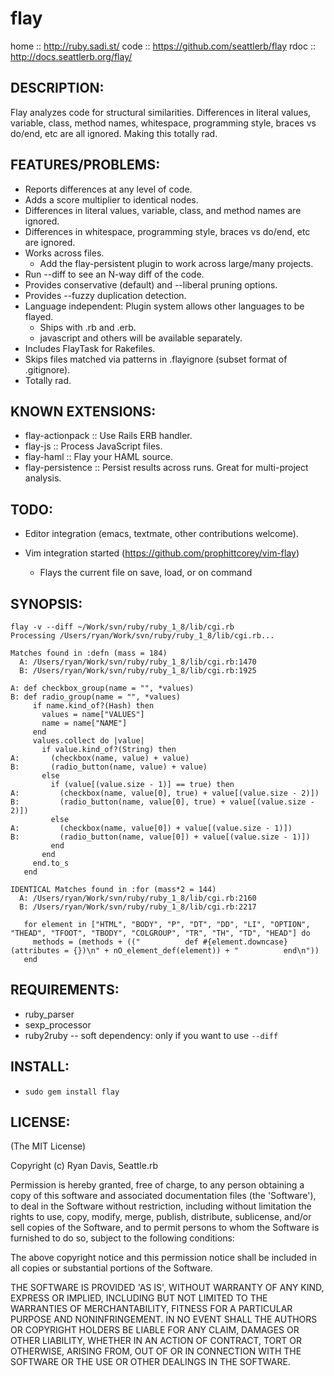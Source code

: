 # flay

home :: http://ruby.sadi.st/
code :: https://github.com/seattlerb/flay
rdoc :: http://docs.seattlerb.org/flay/

## DESCRIPTION:

Flay analyzes code for structural similarities. Differences in literal
values, variable, class, method names, whitespace, programming style,
braces vs do/end, etc are all ignored. Making this totally rad.

## FEATURES/PROBLEMS:

* Reports differences at any level of code.
* Adds a score multiplier to identical nodes.
* Differences in literal values, variable, class, and method names are ignored.
* Differences in whitespace, programming style, braces vs do/end, etc are ignored.
* Works across files.
  * Add the flay-persistent plugin to work across large/many projects.
* Run --diff to see an N-way diff of the code.
* Provides conservative (default) and --liberal pruning options.
* Provides --fuzzy duplication detection.
* Language independent: Plugin system allows other languages to be flayed.
  * Ships with .rb and .erb.
  * javascript and others will be available separately.
* Includes FlayTask for Rakefiles.
* Skips files matched via patterns in .flayignore (subset format of .gitignore).
* Totally rad.

## KNOWN EXTENSIONS:

* flay-actionpack  :: Use Rails ERB handler.
* flay-js          :: Process JavaScript files.
* flay-haml        :: Flay your HAML source.
* flay-persistence :: Persist results across runs. Great for multi-project analysis.

## TODO:

* Editor integration (emacs, textmate, other contributions welcome).

* Vim integration started (https://github.com/prophittcorey/vim-flay)
    - Flays the current file on save, load, or on command

## SYNOPSIS:

  ```
  flay -v --diff ~/Work/svn/ruby/ruby_1_8/lib/cgi.rb
  Processing /Users/ryan/Work/svn/ruby/ruby_1_8/lib/cgi.rb...

  Matches found in :defn (mass = 184)
    A: /Users/ryan/Work/svn/ruby/ruby_1_8/lib/cgi.rb:1470
    B: /Users/ryan/Work/svn/ruby/ruby_1_8/lib/cgi.rb:1925

  A: def checkbox_group(name = "", *values)
  B: def radio_group(name = "", *values)
       if name.kind_of?(Hash) then
         values = name["VALUES"]
         name = name["NAME"]
       end
       values.collect do |value|
         if value.kind_of?(String) then
  A:       (checkbox(name, value) + value)
  B:       (radio_button(name, value) + value)
         else
           if (value[(value.size - 1)] == true) then
  A:         (checkbox(name, value[0], true) + value[(value.size - 2)])
  B:         (radio_button(name, value[0], true) + value[(value.size - 2)])
           else
  A:         (checkbox(name, value[0]) + value[(value.size - 1)])
  B:         (radio_button(name, value[0]) + value[(value.size - 1)])
           end
         end
       end.to_s
     end

  IDENTICAL Matches found in :for (mass*2 = 144)
    A: /Users/ryan/Work/svn/ruby/ruby_1_8/lib/cgi.rb:2160
    B: /Users/ryan/Work/svn/ruby/ruby_1_8/lib/cgi.rb:2217

     for element in ["HTML", "BODY", "P", "DT", "DD", "LI", "OPTION", "THEAD", "TFOOT", "TBODY", "COLGROUP", "TR", "TH", "TD", "HEAD"] do
       methods = (methods + (("          def #{element.downcase}(attributes = {})\n" + nO_element_def(element)) + "          end\n"))
     end
  ```

## REQUIREMENTS:

* ruby_parser
* sexp_processor
* ruby2ruby -- soft dependency: only if you want to use `--diff`

## INSTALL:

* `sudo gem install flay`

## LICENSE:

(The MIT License)

Copyright (c) Ryan Davis, Seattle.rb

Permission is hereby granted, free of charge, to any person obtaining
a copy of this software and associated documentation files (the
'Software'), to deal in the Software without restriction, including
without limitation the rights to use, copy, modify, merge, publish,
distribute, sublicense, and/or sell copies of the Software, and to
permit persons to whom the Software is furnished to do so, subject to
the following conditions:

The above copyright notice and this permission notice shall be
included in all copies or substantial portions of the Software.

THE SOFTWARE IS PROVIDED 'AS IS', WITHOUT WARRANTY OF ANY KIND,
EXPRESS OR IMPLIED, INCLUDING BUT NOT LIMITED TO THE WARRANTIES OF
MERCHANTABILITY, FITNESS FOR A PARTICULAR PURPOSE AND NONINFRINGEMENT.
IN NO EVENT SHALL THE AUTHORS OR COPYRIGHT HOLDERS BE LIABLE FOR ANY
CLAIM, DAMAGES OR OTHER LIABILITY, WHETHER IN AN ACTION OF CONTRACT,
TORT OR OTHERWISE, ARISING FROM, OUT OF OR IN CONNECTION WITH THE
SOFTWARE OR THE USE OR OTHER DEALINGS IN THE SOFTWARE.
